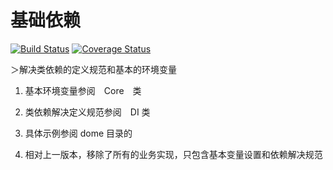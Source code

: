 基础依赖
===

[![Build Status](https://travis-ci.com/lsys/core.svg?branch=next_version)](https://travis-ci.com/lsys/core)
[![Coverage Status](https://coveralls.io/repos/github/lsys/core/badge.svg?branch=next_version)](https://coveralls.io/github/lsys/core?branch=next_version)

＞解决类依赖的定义规范和基本的环境变量

1. 基本环境变量参阅　Core　类

2. 类依赖解决定义规范参阅　DI 类

3. 具体示例参阅 dome 目录的

4. 相对上一版本，移除了所有的业务实现，只包含基本变量设置和依赖解决规范